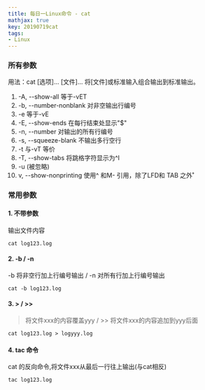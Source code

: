 ```yaml
---
title: 每日一Linux命令 - cat
mathjax: true
key: 20190719cat
tags:
- Linux
---
```

### 所有参数
用法：cat [选项]... [文件]...
将[文件]或标准输入组合输出到标准输出。

1. -A, --show-all           等于-vET
2. -b, --number-nonblank    对非空输出行编号
3. -e                       等于-vE
4. -E, --show-ends          在每行结束处显示"$"
5. -n, --number             对输出的所有行编号
6. -s, --squeeze-blank      不输出多行空行
7. -t                       与-vT 等价
8. -T, --show-tabs          将跳格字符显示为^I
9. -u                       (被忽略)
10. v, --show-nonprinting   使用^ 和M- 引用，除了LFD和 TAB 之外˚


### 常用参数
#### 1. 不带参数
输出文件内容
```
cat log123.log
```
#### 2. -b / -n
-b 将非空行加上行编号输出 / -n 对所有行加上行编号输出
```
cat -b log123.log
```
#### 3. > / >>
> 将文件xxx的内容覆盖yyy / >> 将文件xxx的内容追加到yyy后面
```
cat log123.log > logyyy.log
```
#### 4. tac 命令
cat 的反向命令,将文件xxx从最后一行往上输出(与cat相反)
```
tac log123.log
```
